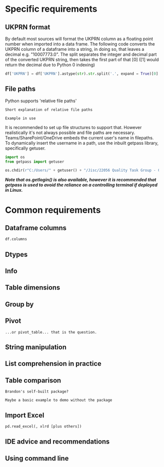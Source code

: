 # Specific requirements
## UKPRN format
By default most sources will format the UKPRN column as a floating point number when imported into a data frame.
The following code converts the UKPRN column of a dataframe into a string, in doing so, that leaves a decimal e.g. "10007773.0".
The split separates the integer and decimal part of the converted UKPRN string, then takes the first part of that [0] ([1] would return the decimal due to Python 0 indexing)
``` python 
df['UKPRN'] = df['UKPRN'].astype(str).str.split('.', expand = True)[0]
```
## File paths
Python supports 'relative file paths'
```
Short explanation of relative file paths

Example in use
```
It is recommended to set up file structures to support that. However realistically it's not always possible and file paths are necessary.
Teams/SharePoint/OneDrive embeds the current user's name in filepaths.
To dynamically insert the username in a path, use the inbuilt getpass library, specifically getuser. 
``` python
import os
from getpass import getuser

os.chdir(r"C:/Users/" + getuser() + "/Jisc/22056 Quality Task Group - General/DF QA Data Engineering/Code")
```
**_Note that os.getlogin() is also available, however it is recommended that getpass is used to avoid the reliance on a controlling terminal if deployed in Linux._**

# Common requirements
## Dataframe columns
``` python
df.columns
```
## Dtypes

## Info

## Table dimensions

## Group by

## Pivot
```
...or pivot_table... that is the question.
```
## String manipulation

## List comprehension in practice

## Table comparison
```
Brandon's self-built package?

Maybe a basic example to demo without the package
```

## Import Excel
``` python
pd.read_excel(, xlrd [plus others])
```


## IDE advice and recommendations

## Using command line
